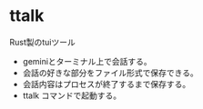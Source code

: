 # ttalk
Rust製のtuiツール  
- geminiとターミナル上で会話する。
- 会話の好きな部分をファイル形式で保存できる。
- 会話内容はプロセスが終了するまで保存する。
- ttalk コマンドで起動する。
